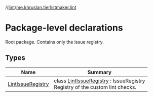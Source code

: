 //[lint](../../index.md)/[me.khruslan.tierlistmaker.lint](index.md)

# Package-level declarations

Root package. Contains only the issue registry.

## Types

| Name | Summary |
|---|---|
| [LintIssueRegistry](-lint-issue-registry/index.md) | class [LintIssueRegistry](-lint-issue-registry/index.md) : IssueRegistry<br>Registry of the custom lint checks. |
